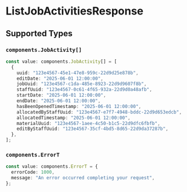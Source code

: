 # ListJobActivitiesResponse


## Supported Types

### `components.JobActivity[]`

```typescript
const value: components.JobActivity[] = [
  {
    uuid: "123e4567-45e1-47e8-959c-22d9d25e878b",
    editDate: "2025-06-01 12:00:00",
    jobUuid: "123e4567-c1da-485e-8923-22d9d9607f8b",
    staffUuid: "123e4567-0c61-4f65-932a-22d9d0a48afb",
    startDate: "2025-06-01 12:00:00",
    endDate: "2025-06-01 12:00:00",
    hasBeenOpenedTimestamp: "2025-06-01 12:00:00",
    allocatedByStaffUuid: "123e4567-e7f7-4948-bddc-22d9d653edcb",
    allocatedTimestamp: "2025-06-01 12:00:00",
    materialUuid: "123e4567-1aee-4c50-b1c5-22d9dfc6fbfb",
    editByStaffUuid: "123e4567-35cf-4bd5-8d65-22d9da37287b",
  },
];
```

### `components.ErrorT`

```typescript
const value: components.ErrorT = {
  errorCode: 1000,
  message: "An error occurred completing your request",
};
```

